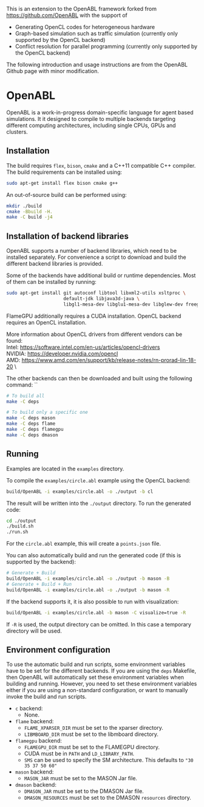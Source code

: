 This is an extension to the OpenABL framework forked from https://github.com/OpenABL
with the support of 
- Generating OpenCL codes for heterogeneous hardware
- Graph-based simulation such as traffic simulation (currently only supported by the OpenCL backend)
- Conflict resolution for parallel programming (currently only supported by the OpenCL backend)

The following introduction and usage instructions are from the OpenABL Github page with minor modification.
# OpenABL

OpenABL is a work-in-progress domain-specific language for agent based simulations. It it designed to compile to multiple backends targeting different computing architectures, including single CPUs,
GPUs and clusters.

## Installation

The build requires `flex`, `bison`, `cmake` and a C++11 compatible C++
compiler. The build requirements can be installed using:

```sh
sudo apt-get install flex bison cmake g++
```

An out-of-source build can be performed using:

```sh
mkdir ./build
cmake -Bbuild -H.
make -C build -j4
```

## Installation of backend libraries

OpenABL supports a number of backend libraries, which need to be installed
separately. For convenience a script to download and build the different
backend libraries is provided.

Some of the backends have additional build or runtime dependencies. Most of them
can be installed by running:

```sh
sudo apt-get install git autoconf libtool libxml2-utils xsltproc \
                     default-jdk libjava3d-java \
                     libgl1-mesa-dev libglu1-mesa-dev libglew-dev freeglut3-dev
```

FlameGPU additionally requires a CUDA installation.
OpenCL backend requires an OpenCL installation.

More information about OpenCL drivers from different vendors can be found:\
Intel: https://software.intel.com/en-us/articles/opencl-drivers \
NVIDIA: https://developer.nvidia.com/opencl \
AMD: https://www.amd.com/en/support/kb/release-notes/rn-prorad-lin-18-20 \

The other backends can then be downloaded and built using the following command:
``
```sh
# To build all
make -C deps

# To build only a specific one
make -C deps mason
make -C deps flame
make -C deps flamegpu
make -C deps dmason
```

## Running

Examples are located in the `examples` directory.

To compile the `examples/circle.abl` example using the OpenCL backend:

```sh
build/OpenABL -i examples/circle.abl -o ./output -b cl
```

The result will be written into the `./output` directory. To run the generated code:

```sh
cd ./output
./build.sh
./run.sh
```

For the `circle.abl` example, this will create a `points.json` file.

You can also automatically build and run the generated code (if this is supported by the backend):

```sh
# Generate + Build
build/OpenABL -i examples/circle.abl -o ./output -b mason -B
# Generate + Build + Run
build/OpenABL -i examples/circle.abl -o ./output -b mason -R
```

If the backend supports it, it is also possible to run with visualization:

```sh
build/OpenABL -i examples/circle.abl -b mason -C visualize=true -R
```

If `-R` is used, the output directory can be omitted. In this case a temporary directory will be
used.

## Environment configuration

To use the automatic build and run scripts, some environment variables have to
be set for the different backends. If you are using the `deps` Makefile, then
OpenABL will automatically set these environment variables when building and
running. However, you need to set these environment variables either if you are
using a non-standard configuration, or want to manually invoke the build and
run scripts.

 * `c` backend:
   * None.
 * `flame` backend:
   * `FLAME_XPARSER_DIR` must be set to the xparser directory.
   * `LIBMBOARD_DIR` must be set to the libmboard
     directory.
 * `flamegpu` backend:
   * `FLAMEGPU_DIR` must be set to the FLAMEGPU directory.
   * CUDA must be in `PATH` and `LD_LIBRARY_PATH`.
   * `SMS` can be used to specify the SM architecture. This defaults to
     `"30 35 37 50 60"`
 * `mason` backend:
   * `MASON_JAR` must be set to the MASON Jar file.
 * `dmason` backend:
   * `DMASON_JAR` must be set to the DMASON Jar file.
   * `DMASON_RESOURCES` must be set to the DMASON `resources` directory.
